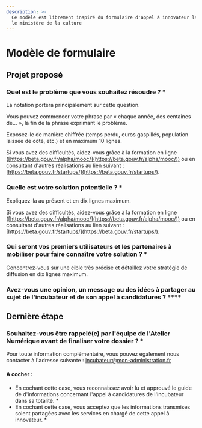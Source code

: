 ```yaml
---
description: >-
  Ce modèle est librement inspiré du formulaire d'appel à innovateur lancé par
  le ministère de la culture
---
```


# Modèle de formulaire

## **Projet proposé**

### **Quel est le problème que vous souhaitez résoudre ? \***

La notation portera principalement sur cette question.

Vous pouvez commencer votre phrase par « chaque année, des centaines de... », la fin de la phrase exprimant le problème.

Exposez-le de manière chiffrée (temps perdu, euros gaspillés, population laissée de côté, etc.) et en maximum 10 lignes.

Si vous avez des difficultés, aidez-vous grâce à la formation en ligne ([https://beta.gouv.fr/alpha/mooc/](https://beta.gouv.fr/alpha/mooc/)) ou en consultant d'autres réalisations au lien suivant : [https://beta.gouv.fr/startups/](https://beta.gouv.fr/startups/).

### **Quelle est votre solution potentielle ? \***

Expliquez-la au présent et en dix lignes maximum.

Si vous avez des difficultés, aidez-vous grâce à la formation en ligne ([https://beta.gouv.fr/alpha/mooc/](https://beta.gouv.fr/alpha/mooc/)) ou en consultant d'autres réalisations au lien suivant : [https://beta.gouv.fr/startups/](https://beta.gouv.fr/startups/).

### **Qui seront vos premiers utilisateurs et les partenaires à mobiliser pour faire connaître votre solution ? \***

Concentrez-vous sur une cible très précise et détaillez votre stratégie de diffusion en dix lignes maximum.

### **Avez-vous une opinion, un message ou des idées à partager au sujet de l'incubateur et de son appel à candidatures ?** \*\*\*\*

## **Dernière étape**

### **Souhaitez-vous être rappelé(e) par l'équipe de l'Atelier Numérique avant de finaliser votre dossier ? \***

Pour toute information complémentaire, vous pouvez également nous contacter à l'adresse suivante : incubateur@mon-administration.fr

#### **A cocher :**

* En cochant cette case, vous reconnaissez avoir lu et approuvé le guide de d'informations concernant l'appel à candidatures de l'incubateur dans sa totalité. \*
* En cochant cette case, vous acceptez que les informations transmises soient partagées avec les services en chargé de cette appel à innovateur. \*
